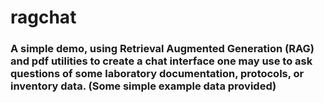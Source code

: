 # ragchat
### A simple demo, using Retrieval Augmented Generation (RAG) and pdf utilities to create a chat interface one may use to ask questions of some laboratory documentation, protocols, or inventory data. (Some simple example data provided)






